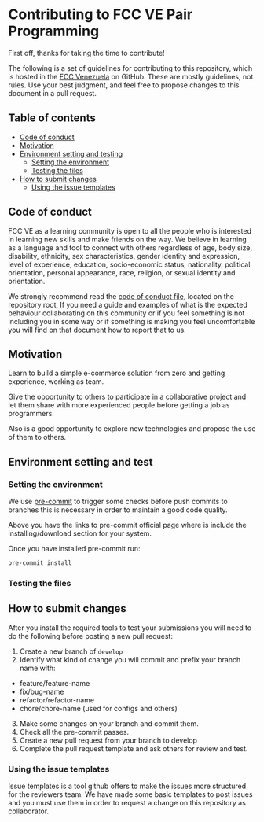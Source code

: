 # Contributing to FCC VE Pair Programming
 
First off, thanks for taking the time to contribute!

The following is a set of guidelines for contributing to this repository,
which is hosted in the [FCC Venezuela](https://github.com/freecodecamp-venezuela)
on GitHub. These are mostly guidelines, not rules. Use your best judgment, and
feel free to propose changes to this document in a pull request.

## Table of contents

* [Code of conduct](#code-of-conduct)
* [Motivation](#motivation)
* [Environment setting and testing](#environment-setting-and-test)
  * [Setting the environment](#Setting-the-environment)
  * [Testing the files](#testing-the-files)
* [How to submit changes](#how-to-submit-changes)
  * [Using the issue templates](#using-the-issue-templates)

## Code of conduct

FCC VE as a learning community is open to all the people who is interested in
learning new skills and make friends on the way. We believe in learning as a
language and tool to connect with others regardless of age, body size,
disability, ethnicity, sex characteristics, gender identity and expression,
level of experience, education, socio-economic status, nationality, political
orientation, personal appearance, race, religion, or sexual identity and
orientation.

We strongly recommend read the [code of conduct file](CODE_OF_CONDUCT.md),
located on the repository root, If you need a guide and examples of what is the
expected behaviour collaborating on this community or if you feel something is
not including you in some way or if something is making you feel uncomfortable
you will find on that document how to report that to us.

## Motivation

Learn to build a simple e-commerce solution from zero and getting experience,
working as team.

Give the opportunity to others to participate in a collaborative project and
let them share with more experienced people before getting a job as programmers.

Also is a good opportunity to explore new technologies and propose the use of
them to others.

## Environment setting and test

### Setting the environment

We use [pre-commit](https://pre-commit.com/) to trigger some checks before push
commits to branches this is necessary in order to maintain a good code quality.

Above you have the links to pre-commit official page where is include the
installing/download section for your system.

Once you have installed pre-commit run:

```bash
pre-commit install
```

### Testing the files

## How to submit changes

After you install the required tools to test your submissions you will need to
do the following before posting a new pull request:

1. Create a new branch of `develop`
2. Identify what kind of change you will commit and prefix your branch name with:
  * feature/feature-name
  * fix/bug-name
  * refactor/refactor-name
  * chore/chore-name (used for configs and others)
3. Make some changes on your branch and commit them.
4. Check all the pre-commit passes.
5. Create a new pull request from your branch to develop
6. Complete the pull request template and ask others for review and test.

### Using the issue templates

Issue templates is a tool github offers to make the issues more structured for
the reviewers team. We have made some basic templates to post issues and you
must use them in order to request a change on this repository as collaborator.
